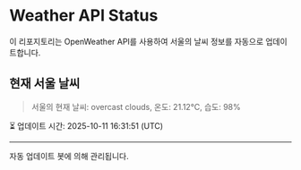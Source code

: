 
# Weather API Status

이 리포지토리는 OpenWeather API를 사용하여 서울의 날씨 정보를 자동으로 업데이트합니다.

## 현재 서울 날씨
> 서울의 현재 날씨: overcast clouds, 온도: 21.12°C, 습도: 98%

⏳ 업데이트 시간: 2025-10-11 16:31:51 (UTC)

---
자동 업데이트 봇에 의해 관리됩니다.
